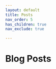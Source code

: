 ```yaml
---
layout: default
title: Posts
nav_order: 5
has_children: true
nav_exclude: true

---
```


# Blog Posts
